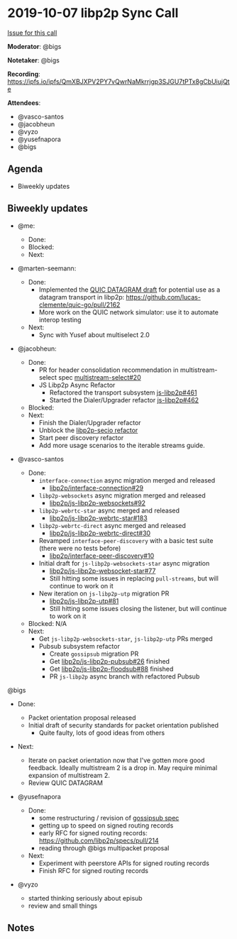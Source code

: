 # 2019-10-07 libp2p Sync Call

[Issue for this call](https://github.com/libp2p/team-mgmt/issues/16)

**Moderator**: @bigs

**Notetaker**: @bigs

**Recording**: https://ipfs.io/ipfs/QmXBJXPV2PY7vQwrNaMkrrjgp3SJGU7tPTx8gCbUiujQte

**Attendees**:
  - @vasco-santos
  - @jacobheun
  - @vyzo
  - @yusefnapora
  - @bigs

## Agenda

- Biweekly updates

## Biweekly updates

- @me:
  - Done:
  - Blocked:
  - Next:
  

- @marten-seemann:
  - Done:
    - Implemented the [QUIC DATAGRAM draft](https://datatracker.ietf.org/doc/draft-pauly-quic-datagram/) for potential use as a datagram transport in libp2p: https://github.com/lucas-clemente/quic-go/pull/2162
    - More work on the QUIC network simulator: use it to automate interop testing
  - Next:
    - Sync with Yusef about multiselect 2.0
    

- @jacobheun:
  - Done:
    - PR for header consolidation recommendation in multistream-select spec [multistream-select#20](https://github.com/multiformats/multistream-select/pull/20)
    - JS Libp2p Async Refactor
      - Refactored the transport subsystem [js-libp2p#461](https://github.com/libp2p/js-libp2p/pull/461)
      - Started the Dialer/Upgrader refactor [js-libp2p#462](https://github.com/libp2p/js-libp2p/pull/462)
  - Blocked:
  - Next:
    - Finish the Dialer/Upgrader refactor
    - Unblock the [libp2p-secio refactor](https://github.com/libp2p/js-libp2p-secio/pull/108)
    - Start peer discovery refactor
    - Add more usage scenarios to the iterable streams guide.

- @vasco-santos
  - Done:
    - `interface-connection` async migration merged and released
        - [libp2p/interface-connection#29](https://github.com/libp2p/interface-connection/pull/29)
    - `libp2p-websockets` async migration merged and released
        - [libp2p/js-libp2p-websockets#92]( https://github.com/libp2p/js-libp2p-websockets/pull/92)
    - `libp2p-webrtc-star` async merged and released
        - [libp2p/js-libp2p-webrtc-star#183](https://github.com/libp2p/js-libp2p-webrtc-star/pull/183)
    - `libp2p-webrtc-direct` async merged and released
       - [libp2p/js-libp2p-webrtc-direct#30](https://github.com/libp2p/js-libp2p-webrtc-direct/pull/30)
    - Revamped `interface-peer-discovery` with a basic test suite (there were no tests before)
      - [libp2p/interface-peer-discovery#10](https://github.com/libp2p/interface-peer-discovery/pull/10)
    - Initial draft for `js-libp2p-websockets-star` async migration
      - [libp2p/js-libp2p-websocket-star#77](https://github.com/libp2p/js-libp2p-websocket-star/pull/77)
      - Still hitting some issues in replacing `pull-streams`, but will continue to work on it
    - New iteration on `js-libp2p-utp`  migration PR
      - [libp2p/js-libp2p-utp#81](https://github.com/libp2p/js-libp2p-utp/pull/81)
      - Still hitting some issues closing the listener, but will continue to work on it
  - Blocked: N/A
  - Next:
    - Get `js-libp2p-websockets-star`, `js-libp2p-utp`  PRs merged
    - Pubsub subsystem refactor
      - Create `gossipsub` migration PR
      - Get [libp2p/js-libp2p-pubsub#26](https://github.com/libp2p/js-libp2p-pubsub/pull/26) finished
      - Get [libp2p/js-libp2p-floodsub#88](https://github.com/libp2p/js-libp2p-floodsub/pull/88) finished
      - PR `js-libp2p` async branch with refactored Pubsub

@bigs
  - Done:
    - Packet orientation proposal released
    - Initial draft of security standards for packet orientation published
      - Quite faulty, lots of good ideas from others
  - Next:
    - Iterate on packet orientation now that I've gotten more good feedback. Ideally multistream 2 is a drop in. May require minimal expansion of multistream 2.
    - Review QUIC DATAGRAM

- @yusefnapora
  - Done:
    - some restructuring / revision of [gossipsub
      spec](https://github.com/libp2p/specs/pull/214)
    - getting up to speed on signed routing records
    - early RFC for signed routing records:
      https://github.com/libp2p/specs/pull/214
    - reading through @bigs multipacket proposal
  - Next:
    - Experiment with peerstore APIs for signed routing records
    - Finish RFC for signed routing records
    
- @vyzo
  - started thinking seriously about episub
  - review and small things

## Notes

